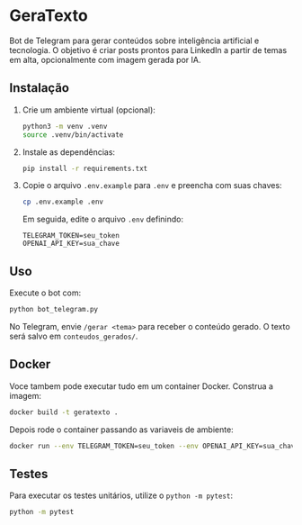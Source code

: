 # GeraTexto

Bot de Telegram para gerar conteúdos sobre inteligência artificial e tecnologia. O objetivo é criar posts prontos para LinkedIn a partir de temas em alta, opcionalmente com imagem gerada por IA.

## Instalação

1. Crie um ambiente virtual (opcional):
   ```bash
   python3 -m venv .venv
   source .venv/bin/activate
   ```
2. Instale as dependências:
   ```bash
   pip install -r requirements.txt
   ```
3. Copie o arquivo `.env.example` para `.env` e preencha com suas chaves:
   ```bash
   cp .env.example .env
   ```
   Em seguida, edite o arquivo `.env` definindo:
   ```
   TELEGRAM_TOKEN=seu_token
   OPENAI_API_KEY=sua_chave
   ```

## Uso

Execute o bot com:
```bash
python bot_telegram.py
```

No Telegram, envie `/gerar <tema>` para receber o conteúdo gerado. O texto será salvo em `conteudos_gerados/`.

## Docker

Voce tambem pode executar tudo em um container Docker. Construa a imagem:

```bash
docker build -t geratexto .
```

Depois rode o container passando as variaveis de ambiente:

```bash
docker run --env TELEGRAM_TOKEN=seu_token --env OPENAI_API_KEY=sua_chave geratexto
```

## Testes

Para executar os testes unitários, utilize o `python -m pytest`:

```bash
python -m pytest
```

